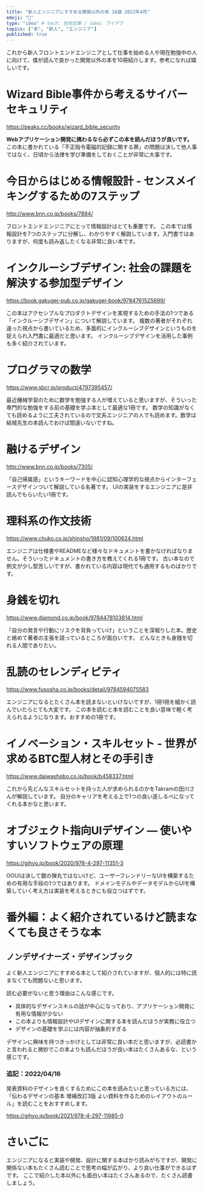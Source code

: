 ```yaml
---
title: "新人エンジニアにすすめる開発以外の本 10選 2022年4月"
emoji: "🌊"
type: "idea" # tech: 技術記事 / idea: アイデア
topics: ["本", "新人", "エンジニア"]
published: true
---
```


これから新人フロントエンドエンジニアとして仕事を始める人や現在勉強中の人に向けて、僕が読んで良かった開発以外の本を10冊紹介します。参考になれば嬉しいです。

# Wizard Bible事件から考えるサイバーセキュリティ

https://peaks.cc/books/wizard_bible_security

**Webアプリケーション開発に携わるなら必ずこの本を読んだほうが良いです。**
この本に書かれている「不正指令電磁的記録に関する罪」の問題は決して他人事ではなく、日頃から法律を学び準備をしておくことが非常に大事です。

# 今日からはじめる情報設計 - センスメイキングするための7ステップ

http://www.bnn.co.jp/books/7884/

フロントエンドエンジニアにとって情報設計はとても重要です。
この本では情報設計を7つのステップに分解し、わかりやすく解説しています。入門書ではありますが、何度も読み返したくなる非常に良い本です。

# インクルーシブデザイン: 社会の課題を解決する参加型デザイン 

https://book.gakugei-pub.co.jp/gakugei-book/9784761525699/

この本はアクセシブルなプロダクトデザインを実現するための手法の1つである「インクルーシブデザイン」について解説しています。
複数の著者がそれぞれ違った視点から書いているため、多面的にインクルーシブデザインというものを捉えられ入門書に最適だと思います。
インクルーシブデザインを活用した事例も多く紹介されています。

# プログラマの数学

https://www.sbcr.jp/product/4797395457/

最近機械学習のために数学を勉強する人が増えていると思いますが、そういった専門的な勉強をする前の基礎を学ぶ本として最適な1冊です。
数学の知識がなくても読めるように工夫されているので文系エンジニアの人でも読めます。数学は結城先生の本読んでおけば間違いないですね。

# 融けるデザイン

http://www.bnn.co.jp/books/7305/

「自己帰属感」というキーワードを中心に認知心理学的な視点からインターフェースデザインついて解説している名著です。
UIの実装をするエンジニアに是非読んでもらいたい1冊です。

# 理科系の作文技術

https://www.chuko.co.jp/shinsho/1981/09/100624.html

エンジニアは仕様書やREADMEなど様々なドキュメントを書かなければなりません。そういったドキュメントの書き方を教えてくれる1冊です。
古い本なので例文が少し堅苦しいですが、書かれている内容は現代でも通用するものばかりです。

# 身銭を切れ

https://www.diamond.co.jp/book/9784478103814.html

「自分の発言や行動にリスクを背負っていけ」ということを深堀りした本。歴史と絡めて著者の主張を語っているところが面白いです。
どんなときも身銭を切れる人間でありたい。

# 乱読のセレンディピティ

https://www.fusosha.co.jp/books/detail/9784594075583

エンジニアになるとたくさん本を読まないといけないですが、1冊1冊を細かく読んでいたらとても大変です。
この本を読むと本を読むことを良い意味で軽く考えられるようになります。おすすめの1冊です。

# イノベーション・スキルセット - 世界が求めるBTC型人材とその手引き

https://www.daiwashobo.co.jp/book/b458337.html

これから先どんなスキルセットを持った人が求められるのかをTakramの田川さんが解説しています。
自分のキャリアを考える上で1つの良い道しるべになってくれる本かなと思います。

# オブジェクト指向UIデザイン ― 使いやすいソフトウェアの原理

https://gihyo.jp/book/2020/978-4-297-11351-3

OOUIは決して銀の弾丸ではないけど、ユーザーフレンドリーなUIを構築するための有用な手段の1つではあります。
ドメインモデルやデータモデルからUIを構築していく考え方は実装を考えるときにも役立つはずです。

# 番外編：よく紹介されているけど読まなくても良さそうな本

## ノンデザイナーズ・デザインブック

よく新人エンジニアにすすめる本として紹介されていますが、個人的には特に読まなくても問題ないと思います。

読む必要がないと思う理由はこんな感じです。
- 具体的なデザインスキルの話が中心になっており、アプリケーション開発に有用な情報が少ない
- この本よりも情報設計やUIデザインに関する本を読んだほうが実務に役立つ
- デザインの基礎を学ぶには内容が抽象的すぎる

デザインに興味を持つきっかけとしては非常に良い本だと思いますが、必読書かと言われると微妙でこの本よりも読んだほうが良い本はたくさんあるな、という感じです。

### 追記：2022/04/16

発表資料のデザインを良くするためにこの本を読みたいと思っている方には、「伝わるデザインの基本 増補改訂3版 よい資料を作るためのレイアウトのルール」を読むことをおすすめします。

https://gihyo.jp/book/2021/978-4-297-11985-0

# さいごに

エンジニアになると実装や開発、設計に関する本ばかり読みがちですが、開発に関係ない本もたくさん読むことで思考の幅が広がり、より良い仕事ができるはずです。
ここで紹介した本以外にも面白い本はたくさんあるので、たくさん読書しましょう。